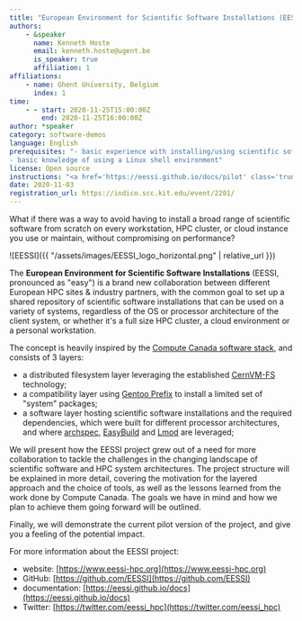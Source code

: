 ```yaml
---
title: "European Environment for Scientific Software Installations (EESSI)"
authors:
    - &speaker
      name: Kenneth Hoste
      email: kenneth.hoste@ugent.be
      is_speaker: true
      affiliation: 1
affiliations:
    - name: Ghent University, Belgium
      index: 1
time:
    - - start: 2020-11-25T15:00:00Z
        end: 2020-11-25T16:00:00Z
author: *speaker
category: software-demos
language: English
prerequisites: "- basic experience with installing/using scientific software in a Linux or macOS environment
- basic knowledge of using a Linux shell environment"
license: Open source
instructions: "<a href='https://eessi.github.io/docs/pilot' class='truncated'>https://eessi.github.io/docs/pilot</a>"
date: 2020-11-03
registration_url: https://indico.scc.kit.edu/event/2201/
---
```

What if there was a way to avoid having to install a broad range of scientific software from scratch on every workstation, HPC cluster, or cloud instance you use or maintain, without compromising on performance?

![EESSI]({{ "/assets/images/EESSI_logo_horizontal.png" | relative_url }})

The **European Environment for Scientific Software Installations** (EESSI, pronounced as "easy") is a brand new collaboration between different European HPC sites & industry partners, with the common goal to set up a shared repository of scientific software installations that can be used on a variety of systems, regardless of the OS or processor architecture of the client system, or whether it's a full size HPC cluster, a cloud environment or a personal workstation.

The concept is heavily inspired by the [Compute Canada software stack](https://dl.acm.org/doi/10.1145/3332186.3332210), and consists of 3 layers:

* a distributed filesystem layer leveraging the established [CernVM-FS](https://cernvm.cern.ch/portal/filesystem) technology;
* a compatibility layer using [Gentoo Prefix](https://wiki.gentoo.org/wiki/Project:Prefix) to install a limited set of "system" packages;
* a software layer hosting scientific software installations and the required dependencies, which were built for different processor architectures, and where [archspec](https://github.com/archspec/archspec), [EasyBuild](https://easybuilders.github.io/easybuild) and [Lmod](https://github.com/TACC/Lmod) are leveraged;

We will present how the EESSI project grew out of a need for more collaboration to tackle the challenges in the changing landscape of scientific software and HPC system architectures. The project structure will be explained in more detail, covering the motivation for the layered approach and the choice of tools, as well as the lessons learned from the work done by Compute Canada. The goals we have in mind and how we plan to achieve them going forward will be outlined.

Finally, we will demonstrate the current pilot version of the project, and give you a feeling of the potential impact.

For more information about the EESSI project:

* website: [https://www.eessi-hpc.org](https://www.eessi-hpc.org)
* GitHub: [https://github.com/EESSI](https://github.com/EESSI)
* documentation: [https://eessi.github.io/docs](https://eessi.github.io/docs)
* Twitter: [https://twitter.com/eessi_hpc](https://twitter.com/eessi_hpc)

